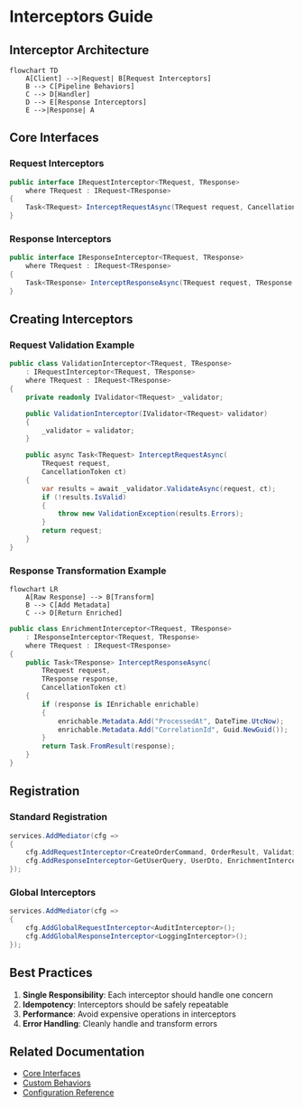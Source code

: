 # Interceptors Guide

## Interceptor Architecture

```mermaid
flowchart TD
    A[Client] -->|Request| B[Request Interceptors]
    B --> C[Pipeline Behaviors]
    C --> D[Handler]
    D --> E[Response Interceptors]
    E -->|Response| A
```

## Core Interfaces

### Request Interceptors
```csharp
public interface IRequestInterceptor<TRequest, TResponse>
    where TRequest : IRequest<TResponse>
{
    Task<TRequest> InterceptRequestAsync(TRequest request, CancellationToken ct);
}
```

### Response Interceptors
```csharp
public interface IResponseInterceptor<TRequest, TResponse>
    where TRequest : IRequest<TResponse>
{
    Task<TResponse> InterceptResponseAsync(TRequest request, TResponse response, CancellationToken ct);
}
```

## Creating Interceptors

### Request Validation Example
```csharp
public class ValidationInterceptor<TRequest, TResponse> 
    : IRequestInterceptor<TRequest, TResponse>
    where TRequest : IRequest<TResponse>
{
    private readonly IValidator<TRequest> _validator;

    public ValidationInterceptor(IValidator<TRequest> validator)
    {
        _validator = validator;
    }

    public async Task<TRequest> InterceptRequestAsync(
        TRequest request, 
        CancellationToken ct)
    {
        var results = await _validator.ValidateAsync(request, ct);
        if (!results.IsValid)
        {
            throw new ValidationException(results.Errors);
        }
        return request;
    }
}
```

### Response Transformation Example
```mermaid
flowchart LR
    A[Raw Response] --> B[Transform]
    B --> C[Add Metadata]
    C --> D[Return Enriched]
```

```csharp
public class EnrichmentInterceptor<TRequest, TResponse> 
    : IResponseInterceptor<TRequest, TResponse>
    where TRequest : IRequest<TResponse>
{
    public Task<TResponse> InterceptResponseAsync(
        TRequest request,
        TResponse response,
        CancellationToken ct)
    {
        if (response is IEnrichable enrichable)
        {
            enrichable.Metadata.Add("ProcessedAt", DateTime.UtcNow);
            enrichable.Metadata.Add("CorrelationId", Guid.NewGuid());
        }
        return Task.FromResult(response);
    }
}
```

## Registration

### Standard Registration
```csharp
services.AddMediator(cfg =>
{
    cfg.AddRequestInterceptor<CreateOrderCommand, OrderResult, ValidationInterceptor<CreateOrderCommand, OrderResult>>();
    cfg.AddResponseInterceptor<GetUserQuery, UserDto, EnrichmentInterceptor<GetUserQuery, UserDto>>();
});
```

### Global Interceptors
```csharp
services.AddMediator(cfg =>
{
    cfg.AddGlobalRequestInterceptor<AuditInterceptor>();
    cfg.AddGlobalResponseInterceptor<LoggingInterceptor>();
});
```

## Best Practices
1. **Single Responsibility**: Each interceptor should handle one concern
2. **Idempotency**: Interceptors should be safely repeatable
3. **Performance**: Avoid expensive operations in interceptors
4. **Error Handling**: Cleanly handle and transform errors

## Related Documentation
- [Core Interfaces](../api-reference/core-interfaces.md)
- [Custom Behaviors](custom-behaviors.md)
- [Configuration Reference](configuration.md)